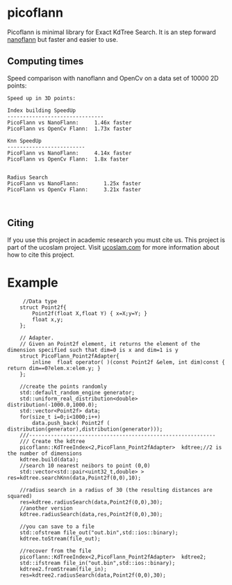 picoflann
===================
Picoflann is minimal library for Exact KdTree Search. It is an step forward [nanoflann](https://github.com/jlblancoc/nanoflann) but faster and easier to use.
##
## Computing times

Speed comparison with nanoflann and OpenCv on a data set of 10000 2D points:

```
Speed up in 3D points:

Index building SpeedUp
-------------------------------
PicoFlann vs NanoFlann:     1.46x faster
PicoFlann vs OpenCv Flann:  1.73x faster

Knn SpeedUp
-------------------------
PicoFlann vs NanoFlann:     4.14x faster
PicoFlann vs OpenCv Flann:  1.8x faster


Radius Search 
PicoFlann vs NanoFlann:        1.25x faster
PicoFlann vs OpenCv Flann:     3.21x faster



```
##
## Citing

If you use this project in academic research you must cite us. This project is part of the ucoslam project. Visit [ucoslam.com](ucoslam.com) for more information
about how to cite this project.

##
# Example 
```
     //Data type
    struct Point2f{
        Point2f(float X,float Y) { x=X;y=Y; }
        float x,y;
    };

    // Adapter.
    // Given an Point2f element, it returns the element of the dimension specified such that dim=0 is x and dim=1 is y
    struct PicoFlann_Point2fAdapter{
        inline  float operator( )(const Point2f &elem, int dim)const { return dim==0?elem.x:elem.y; }
    };

    //create the points randomly
    std::default_random_engine generator;
    std::uniform_real_distribution<double> distribution(-1000.0,1000.0);
    std::vector<Point2f> data;
    for(size_t i=0;i<1000;i++)
        data.push_back( Point2f ( distribution(generator),distribution(generator)));
    ///------------------------------------------------------------
    /// Create the kdtree
    picoflann::KdTreeIndex<2,PicoFlann_Point2fAdapter>  kdtree;//2 is the number of dimensions
    kdtree.build(data);
    //search 10 nearest neibors to point (0,0)
    std::vector<std::pair<uint32_t,double> > res=kdtree.searchKnn(data,Point2f(0,0),10);

    //radius search in a radius of 30 (the resulting distances are squared)
    res=kdtree.radiusSearch(data,Point2f(0,0),30);
    //another version
    kdtree.radiusSearch(data,res,Point2f(0,0),30);

    //you can save to a file
    std::ofstream file_out("out.bin",std::ios::binary);
    kdtree.toStream(file_out);

    //recover from the file
    picoflann::KdTreeIndex<2,PicoFlann_Point2fAdapter>  kdtree2;
    std::ifstream file_in("out.bin",std::ios::binary);
    kdtree2.fromStream(file_in);
    res=kdtree2.radiusSearch(data,Point2f(0,0),30);
 ```
 

